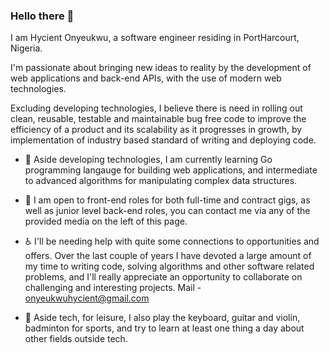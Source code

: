 ### Hello there 👋

I am Hycient Onyeukwu, a software engineer residing in PortHarcourt, Nigeria.

I'm passionate about bringing new ideas to reality by the development of web applications and back-end APIs, with the use of modern web technologies.

Excluding developing technologies, I believe there is need in rolling out clean, reusable, testable and maintainable bug free code to improve the efficiency of a product and its scalability as it progresses in growth, by implementation of industry based standard of writing and deploying code. 

- 🌴 Aside developing technologies, I am currently learning Go programming langauge for building web applications, and intermediate to advanced algorithms for manipulating complex data structures.

- 🚪 I am open to front-end roles for both full-time and contract gigs, as well as junior level back-end roles, you can contact me via any of the provided media on the left of this page.

- ♿ I'll be needing help with quite some connections to opportunities and offers. Over the last couple of years I have devoted a large amount of my time to writing code, solving algorithms and other software related problems, and I'll really appreciate an opportunity to collaborate on challenging and interesting projects. Mail - onyeukwuhycient@gmail.com

- 🏸 Aside tech, for leisure, I also play the keyboard, guitar and violin, badminton for sports, and try to learn at least one thing a day about other fields outside tech.
